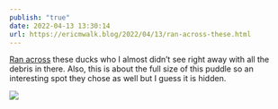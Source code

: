 ```yaml
---
publish: "true"
date: 2022-04-13 13:30:14
url: https://ericmwalk.blog/2022/04/13/ran-across-these.html
---
```

[Ran across](http://www.strava.com/activities/6976533628) these ducks who I almost didn’t see right away with all the debris in there. Also, this is about the full size of this puddle so an interesting spot they chose as well but I guess it is hidden.


![](https://ericmwalk.blog/uploads/2022/19e1a1afa7.jpg)